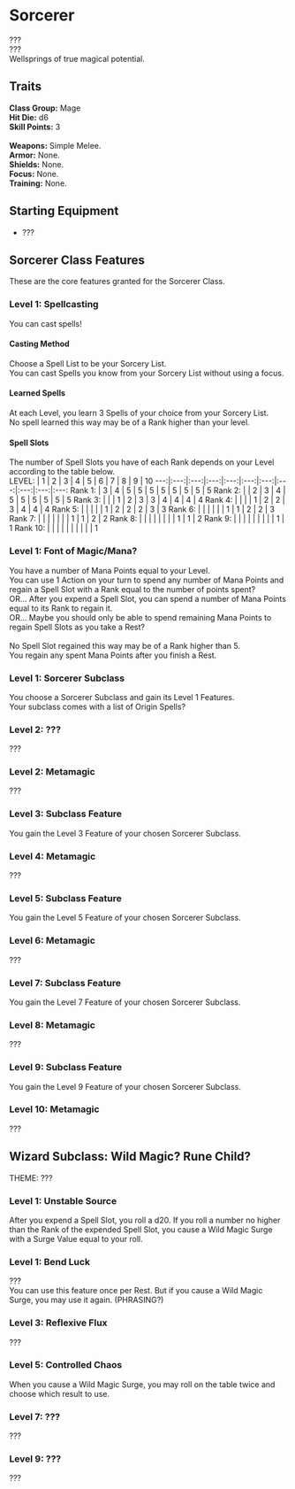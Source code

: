 # Sorcerer
??? <br>
??? <br>
Wellsprings of true magical potential. <br>

## Traits
**Class Group:** Mage <br>
**Hit Die:** d6 <br>
**Skill Points:** 3 <br>
<br>
**Weapons:** Simple Melee. <br>
**Armor:** None. <br>
**Shields:** None. <br>
**Focus:** None. <br>
**Training:** None. <br>

## Starting Equipment
+ ???

## Sorcerer Class Features
These are the core features granted for the Sorcerer Class.

### Level 1: Spellcasting
You can cast spells!
#### Casting Method
Choose a Spell List to be your Sorcery List. <br>
You can cast Spells you know from your Sorcery List without using a focus.
#### Learned Spells
At each Level, you learn 3 Spells of your choice from your Sorcery List. <br>
No spell learned this way may be of a Rank higher than your level.
#### Spell Slots
The number of Spell Slots you have of each Rank depends on your Level according to the table below. <br>
LEVEL: | 1 | 2 | 3 | 4 | 5 | 6 | 7 | 8 | 9 | 10 
---:|:---:|:---:|:---:|:---:|:---:|:---:|:---:|:---:|:---:|:---:
Rank 1: | 3 | 4 | 5 | 5 | 5 | 5 | 5 | 5 | 5 | 5 
Rank 2: | | 2 | 3 | 4 | 5 | 5 | 5 | 5 | 5 | 5
Rank 3: | | | 1 | 2 | 3 | 3 | 4 | 4 | 4 | 4
Rank 4: | | | | 1 | 2 | 2 | 3 | 4 | 4 | 4
Rank 5: | | | | | 1 | 2 | 2 | 2 | 3 | 3
Rank 6: | | | | | | 1 | 1 | 2 | 2 | 3
Rank 7: | | | | | | | 1 | 1 | 2 | 2 
Rank 8: | | | | | | | | 1 | 1 | 2
Rank 9: | | | | | | | | | 1 | 1
Rank 10: | | | | | | | | | | 1

### Level 1: Font of Magic/Mana?
You have a number of Mana Points equal to your Level. <br>
You can use 1 Action on your turn to spend any number of Mana Points and regain a Spell Slot with a Rank equal to the number of points spent? <br>
OR... After you expend a Spell Slot, you can spend a number of Mana Points equal to its Rank to regain it. <br>
OR... Maybe you should only be able to spend remaining Mana Points to regain Spell Slots as you take a Rest? <br>
<br>
No Spell Slot regained this way may be of a Rank higher than 5. <br>
You regain any spent Mana Points after you finish a Rest.

### Level 1: Sorcerer Subclass
You choose a Sorcerer Subclass and gain its Level 1 Features. <br>
Your subclass comes with a list of Origin Spells?

### Level 2: ???
???

### Level 2: Metamagic
???

### Level 3: Subclass Feature
You gain the Level 3 Feature of your chosen Sorcerer Subclass.

### Level 4: Metamagic
???

### Level 5: Subclass Feature
You gain the Level 5 Feature of your chosen Sorcerer Subclass.

### Level 6: Metamagic
???

### Level 7: Subclass Feature
You gain the Level 7 Feature of your chosen Sorcerer Subclass.

### Level 8: Metamagic
???

### Level 9: Subclass Feature
You gain the Level 9 Feature of your chosen Sorcerer Subclass.

### Level 10: Metamagic
???

## Wizard Subclass: Wild Magic? Rune Child? 
THEME: ???

### Level 1: Unstable Source
After you expend a Spell Slot, you roll a d20. If you roll a number no higher than the Rank of the expended Spell Slot, you cause a Wild Magic Surge with a Surge Value equal to your roll.
### Level 1: Bend Luck
??? <br>
You can use this feature once per Rest. But if you cause a Wild Magic Surge, you may use it again. (PHRASING?)

### Level 3: Reflexive Flux
???

### Level 5: Controlled Chaos
When you cause a Wild Magic Surge, you may roll on the table twice and choose which result to use.

### Level 7: ???
???

### Level 9: ???
???
